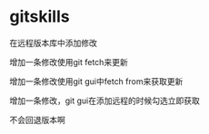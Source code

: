 # gitskills
在远程版本库中添加修改

增加一条修改使用git fetch来更新

增加一条修改使用git gui中fetch from来获取更新

增加一条修改，git gui在添加远程的时候勾选立即获取

不会回退版本啊
